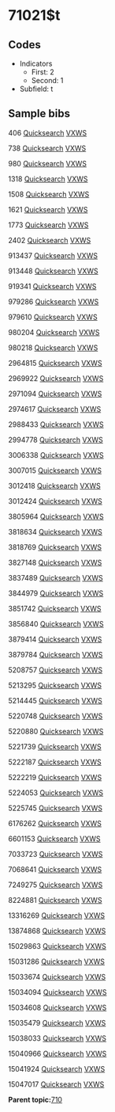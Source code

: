 # 71021$t

## Codes

-   Indicators
    -   First: 2
    -   Second: 1
-   Subfield: t

## Sample bibs

406 [Quicksearch](https://search.library.yale.edu/catalog/406) [VXWS](http://prodorbis.library.yale.edu:7014/vxws/GetHoldingsService?bibId=406)

738 [Quicksearch](https://search.library.yale.edu/catalog/738) [VXWS](http://prodorbis.library.yale.edu:7014/vxws/GetHoldingsService?bibId=738)

980 [Quicksearch](https://search.library.yale.edu/catalog/980) [VXWS](http://prodorbis.library.yale.edu:7014/vxws/GetHoldingsService?bibId=980)

1318 [Quicksearch](https://search.library.yale.edu/catalog/1318) [VXWS](http://prodorbis.library.yale.edu:7014/vxws/GetHoldingsService?bibId=1318)

1508 [Quicksearch](https://search.library.yale.edu/catalog/1508) [VXWS](http://prodorbis.library.yale.edu:7014/vxws/GetHoldingsService?bibId=1508)

1621 [Quicksearch](https://search.library.yale.edu/catalog/1621) [VXWS](http://prodorbis.library.yale.edu:7014/vxws/GetHoldingsService?bibId=1621)

1773 [Quicksearch](https://search.library.yale.edu/catalog/1773) [VXWS](http://prodorbis.library.yale.edu:7014/vxws/GetHoldingsService?bibId=1773)

2402 [Quicksearch](https://search.library.yale.edu/catalog/2402) [VXWS](http://prodorbis.library.yale.edu:7014/vxws/GetHoldingsService?bibId=2402)

913437 [Quicksearch](https://search.library.yale.edu/catalog/913437) [VXWS](http://prodorbis.library.yale.edu:7014/vxws/GetHoldingsService?bibId=913437)

913448 [Quicksearch](https://search.library.yale.edu/catalog/913448) [VXWS](http://prodorbis.library.yale.edu:7014/vxws/GetHoldingsService?bibId=913448)

919341 [Quicksearch](https://search.library.yale.edu/catalog/919341) [VXWS](http://prodorbis.library.yale.edu:7014/vxws/GetHoldingsService?bibId=919341)

979286 [Quicksearch](https://search.library.yale.edu/catalog/979286) [VXWS](http://prodorbis.library.yale.edu:7014/vxws/GetHoldingsService?bibId=979286)

979610 [Quicksearch](https://search.library.yale.edu/catalog/979610) [VXWS](http://prodorbis.library.yale.edu:7014/vxws/GetHoldingsService?bibId=979610)

980204 [Quicksearch](https://search.library.yale.edu/catalog/980204) [VXWS](http://prodorbis.library.yale.edu:7014/vxws/GetHoldingsService?bibId=980204)

980218 [Quicksearch](https://search.library.yale.edu/catalog/980218) [VXWS](http://prodorbis.library.yale.edu:7014/vxws/GetHoldingsService?bibId=980218)

2964815 [Quicksearch](https://search.library.yale.edu/catalog/2964815) [VXWS](http://prodorbis.library.yale.edu:7014/vxws/GetHoldingsService?bibId=2964815)

2969922 [Quicksearch](https://search.library.yale.edu/catalog/2969922) [VXWS](http://prodorbis.library.yale.edu:7014/vxws/GetHoldingsService?bibId=2969922)

2971094 [Quicksearch](https://search.library.yale.edu/catalog/2971094) [VXWS](http://prodorbis.library.yale.edu:7014/vxws/GetHoldingsService?bibId=2971094)

2974617 [Quicksearch](https://search.library.yale.edu/catalog/2974617) [VXWS](http://prodorbis.library.yale.edu:7014/vxws/GetHoldingsService?bibId=2974617)

2988433 [Quicksearch](https://search.library.yale.edu/catalog/2988433) [VXWS](http://prodorbis.library.yale.edu:7014/vxws/GetHoldingsService?bibId=2988433)

2994778 [Quicksearch](https://search.library.yale.edu/catalog/2994778) [VXWS](http://prodorbis.library.yale.edu:7014/vxws/GetHoldingsService?bibId=2994778)

3006338 [Quicksearch](https://search.library.yale.edu/catalog/3006338) [VXWS](http://prodorbis.library.yale.edu:7014/vxws/GetHoldingsService?bibId=3006338)

3007015 [Quicksearch](https://search.library.yale.edu/catalog/3007015) [VXWS](http://prodorbis.library.yale.edu:7014/vxws/GetHoldingsService?bibId=3007015)

3012418 [Quicksearch](https://search.library.yale.edu/catalog/3012418) [VXWS](http://prodorbis.library.yale.edu:7014/vxws/GetHoldingsService?bibId=3012418)

3012424 [Quicksearch](https://search.library.yale.edu/catalog/3012424) [VXWS](http://prodorbis.library.yale.edu:7014/vxws/GetHoldingsService?bibId=3012424)

3805964 [Quicksearch](https://search.library.yale.edu/catalog/3805964) [VXWS](http://prodorbis.library.yale.edu:7014/vxws/GetHoldingsService?bibId=3805964)

3818634 [Quicksearch](https://search.library.yale.edu/catalog/3818634) [VXWS](http://prodorbis.library.yale.edu:7014/vxws/GetHoldingsService?bibId=3818634)

3818769 [Quicksearch](https://search.library.yale.edu/catalog/3818769) [VXWS](http://prodorbis.library.yale.edu:7014/vxws/GetHoldingsService?bibId=3818769)

3827148 [Quicksearch](https://search.library.yale.edu/catalog/3827148) [VXWS](http://prodorbis.library.yale.edu:7014/vxws/GetHoldingsService?bibId=3827148)

3837489 [Quicksearch](https://search.library.yale.edu/catalog/3837489) [VXWS](http://prodorbis.library.yale.edu:7014/vxws/GetHoldingsService?bibId=3837489)

3844979 [Quicksearch](https://search.library.yale.edu/catalog/3844979) [VXWS](http://prodorbis.library.yale.edu:7014/vxws/GetHoldingsService?bibId=3844979)

3851742 [Quicksearch](https://search.library.yale.edu/catalog/3851742) [VXWS](http://prodorbis.library.yale.edu:7014/vxws/GetHoldingsService?bibId=3851742)

3856840 [Quicksearch](https://search.library.yale.edu/catalog/3856840) [VXWS](http://prodorbis.library.yale.edu:7014/vxws/GetHoldingsService?bibId=3856840)

3879414 [Quicksearch](https://search.library.yale.edu/catalog/3879414) [VXWS](http://prodorbis.library.yale.edu:7014/vxws/GetHoldingsService?bibId=3879414)

3879784 [Quicksearch](https://search.library.yale.edu/catalog/3879784) [VXWS](http://prodorbis.library.yale.edu:7014/vxws/GetHoldingsService?bibId=3879784)

5208757 [Quicksearch](https://search.library.yale.edu/catalog/5208757) [VXWS](http://prodorbis.library.yale.edu:7014/vxws/GetHoldingsService?bibId=5208757)

5213295 [Quicksearch](https://search.library.yale.edu/catalog/5213295) [VXWS](http://prodorbis.library.yale.edu:7014/vxws/GetHoldingsService?bibId=5213295)

5214445 [Quicksearch](https://search.library.yale.edu/catalog/5214445) [VXWS](http://prodorbis.library.yale.edu:7014/vxws/GetHoldingsService?bibId=5214445)

5220748 [Quicksearch](https://search.library.yale.edu/catalog/5220748) [VXWS](http://prodorbis.library.yale.edu:7014/vxws/GetHoldingsService?bibId=5220748)

5220880 [Quicksearch](https://search.library.yale.edu/catalog/5220880) [VXWS](http://prodorbis.library.yale.edu:7014/vxws/GetHoldingsService?bibId=5220880)

5221739 [Quicksearch](https://search.library.yale.edu/catalog/5221739) [VXWS](http://prodorbis.library.yale.edu:7014/vxws/GetHoldingsService?bibId=5221739)

5222187 [Quicksearch](https://search.library.yale.edu/catalog/5222187) [VXWS](http://prodorbis.library.yale.edu:7014/vxws/GetHoldingsService?bibId=5222187)

5222219 [Quicksearch](https://search.library.yale.edu/catalog/5222219) [VXWS](http://prodorbis.library.yale.edu:7014/vxws/GetHoldingsService?bibId=5222219)

5224053 [Quicksearch](https://search.library.yale.edu/catalog/5224053) [VXWS](http://prodorbis.library.yale.edu:7014/vxws/GetHoldingsService?bibId=5224053)

5225745 [Quicksearch](https://search.library.yale.edu/catalog/5225745) [VXWS](http://prodorbis.library.yale.edu:7014/vxws/GetHoldingsService?bibId=5225745)

6176262 [Quicksearch](https://search.library.yale.edu/catalog/6176262) [VXWS](http://prodorbis.library.yale.edu:7014/vxws/GetHoldingsService?bibId=6176262)

6601153 [Quicksearch](https://search.library.yale.edu/catalog/6601153) [VXWS](http://prodorbis.library.yale.edu:7014/vxws/GetHoldingsService?bibId=6601153)

7033723 [Quicksearch](https://search.library.yale.edu/catalog/7033723) [VXWS](http://prodorbis.library.yale.edu:7014/vxws/GetHoldingsService?bibId=7033723)

7068641 [Quicksearch](https://search.library.yale.edu/catalog/7068641) [VXWS](http://prodorbis.library.yale.edu:7014/vxws/GetHoldingsService?bibId=7068641)

7249275 [Quicksearch](https://search.library.yale.edu/catalog/7249275) [VXWS](http://prodorbis.library.yale.edu:7014/vxws/GetHoldingsService?bibId=7249275)

8224881 [Quicksearch](https://search.library.yale.edu/catalog/8224881) [VXWS](http://prodorbis.library.yale.edu:7014/vxws/GetHoldingsService?bibId=8224881)

13316269 [Quicksearch](https://search.library.yale.edu/catalog/13316269) [VXWS](http://prodorbis.library.yale.edu:7014/vxws/GetHoldingsService?bibId=13316269)

13874868 [Quicksearch](https://search.library.yale.edu/catalog/13874868) [VXWS](http://prodorbis.library.yale.edu:7014/vxws/GetHoldingsService?bibId=13874868)

15029863 [Quicksearch](https://search.library.yale.edu/catalog/15029863) [VXWS](http://prodorbis.library.yale.edu:7014/vxws/GetHoldingsService?bibId=15029863)

15031286 [Quicksearch](https://search.library.yale.edu/catalog/15031286) [VXWS](http://prodorbis.library.yale.edu:7014/vxws/GetHoldingsService?bibId=15031286)

15033674 [Quicksearch](https://search.library.yale.edu/catalog/15033674) [VXWS](http://prodorbis.library.yale.edu:7014/vxws/GetHoldingsService?bibId=15033674)

15034094 [Quicksearch](https://search.library.yale.edu/catalog/15034094) [VXWS](http://prodorbis.library.yale.edu:7014/vxws/GetHoldingsService?bibId=15034094)

15034608 [Quicksearch](https://search.library.yale.edu/catalog/15034608) [VXWS](http://prodorbis.library.yale.edu:7014/vxws/GetHoldingsService?bibId=15034608)

15035479 [Quicksearch](https://search.library.yale.edu/catalog/15035479) [VXWS](http://prodorbis.library.yale.edu:7014/vxws/GetHoldingsService?bibId=15035479)

15038033 [Quicksearch](https://search.library.yale.edu/catalog/15038033) [VXWS](http://prodorbis.library.yale.edu:7014/vxws/GetHoldingsService?bibId=15038033)

15040966 [Quicksearch](https://search.library.yale.edu/catalog/15040966) [VXWS](http://prodorbis.library.yale.edu:7014/vxws/GetHoldingsService?bibId=15040966)

15041924 [Quicksearch](https://search.library.yale.edu/catalog/15041924) [VXWS](http://prodorbis.library.yale.edu:7014/vxws/GetHoldingsService?bibId=15041924)

15047017 [Quicksearch](https://search.library.yale.edu/catalog/15047017) [VXWS](http://prodorbis.library.yale.edu:7014/vxws/GetHoldingsService?bibId=15047017)

**Parent topic:**[710](../../tags/710/710.md)

